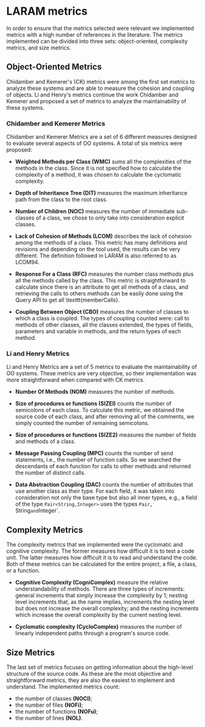 # LARAM metrics
 
In order to ensure that the metrics selected were relevant we implemented metrics with a high number of references in the literature. The metrics implemented can be divided into three sets: object-oriented, complexity metrics, and size metrics.

## Object-Oriented Metrics

Chidamber and Kemerer's (CK) metrics were among the first set metrics to analyze these systems and are able to measure the cohesion and coupling of objects. Li and Henry's metrics continue the work Chidamber and Kemerer and proposed a set of metrics to analyze the maintainability of these systems.

### Chidamber and Kemerer Metrics
Chidamber and Kemerer Metrics are a set of 6 different measures designed to evaluate several aspects of OO systems. A total of six metrics were proposed:

* **Weighted Methods per Class (WMC)** sums all the complexities of the methods in the class. Since it is not specified how to calculate the complexity of a method, it was chosen to calculate the cyclomatic complexity.

* **Depth of Inheritance Tree (DIT)** measures the maximum inheritance path from the class to the root class.

* **Number of Children (NOC)** measures the number of immediate sub-classes of a class, we chose to only take into consideration explicit classes.

* **Lack of Cohesion of Methods (LCOM)**  describes the lack of cohesion among the methods of a class. This metric has many definitions and revisions and depending on the tool used, the results can be very different. The definition followed in LARAM is also referred to as LCOM94.

* **Response For a Class (RFC)** measures the number class methods plus all the methods called by the class. This metric is straightforward to calculate since there is an attribute to get all methods of a class, and retrieving the calls to others methods can be easily done using the Query API to get all \texttt{memberCalls}.

* **Coupling Between Object (CBO)** measures the number of classes to which a class is coupled. The types of coupling counted were: call to methods of other classes, all the classes extended, the types of fields, parameters and variable in methods, and the return types of each method. 

### Li and Henry Metrics
Li and Henry Metrics are a set of 5 metrics to evaluate the maintainability of OO systems. These metrics are very objective, so their implementation was more straightforward when compared with CK metrics. 

* **Number Of Methods (NOM)** measures the number of methods.

* **Size of procedures or functions (SIZEl)** counts the number of semicolons of each class. To calculate this metric, we obtained the source code of each class, and after removing all of the comments, we simply counted the number of remaining semicolons.

* **Size of procedures or functions (SIZE2)** measures the number of fields and methods of a class.

* **Message Passing Coupling (MPC)** counts the number of send statements, i.e., the number of function calls. So we searched the descendants of each function for calls to other methods and returned the number of distinct calls.

* **Data Abstraction Coupling (DAC)** counts the number of attributes that use another class as their type. For each field, it was taken into consideration not only the base type but also all inner types, e.g., a field of the type `Pair<String,Integer>` uses the types `Pair, `String` and `Integer`.


## Complexity Metrics

The complexity metrics that we implemented were the cyclomatic and cognitive complexity. The former measures how difficult it is to test a code unit. The latter measures how difficult it is to read and understand the code. Both of these metrics can be calculated for the entire project, a file, a class, or a function.

* **Cognitive Complexity (CogniComplex)** measure the relative understandability of methods. There are three types of increments: general increments that simply increase the complexity by 1; nesting level increments that, as the name implies, increments the nesting level but does not increase the overall complexity; and the nesting increments which increase the overall complexity by the current nesting level. 

* **Cyclomatic complexity (CycloComplex)** measures the number of linearly independent paths through a program's source code.

## Size Metrics

The last set of metrics focuses on getting information about the high-level structure of the source code. As these are the most objective and straightforward metrics, they are also the easiest to implement and understand. 
The implemented metrics count:
* the number of classes **(NOCl)**;
* the number of files **(NOFi)**;
* the number of functions **(NOFu)**;
* the number of lines **(NOL)**.







